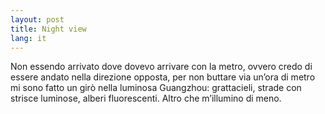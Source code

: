 ```yaml
---
layout: post
title: Night view
lang: it
---
```


Non essendo arrivato dove dovevo arrivare con la metro, ovvero credo di essere andato nella direzione opposta, per non buttare via un&rsquo;ora di metro mi sono fatto un gir&ograve; nella luminosa Guangzhou: grattacieli, strade con strisce luminose, alberi fluorescenti. Altro che m&rsquo;illumino di meno.
